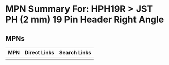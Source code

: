 



# MPN Summary For: HPH19R > JST PH (2 mm) 19 Pin Header Right Angle

## MPNs
  

|MPN|Direct Links|Search Links|
| :--- | :--- | :--- |
||||
